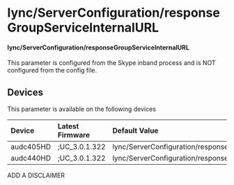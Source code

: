 ﻿---
description: lync/ServerConfiguration/responseGroupServiceInternalURL
search:
    keywords: ['lync','ServerConfiguration','responseGroupServiceInternalURL']
---

# lync/ServerConfiguration/responseGroupServiceInternalURL

#### lync/ServerConfiguration/responseGroupServiceInternalURL

This parameter is configured from the Skype inband process and is NOT configured from the config file.



## Devices
This parameter is available on the following devices

| Device | Latest Firmware | Default Value |
|:---|:---|:---|
| audc405HD | ;UC_3.0.1.322 | lync/ServerConfiguration/responseGroupServiceInternalURL= 
| audc440HD | ;UC_3.0.1.322 | lync/ServerConfiguration/responseGroupServiceInternalURL= 

ADD A DISCLAIMER
